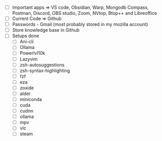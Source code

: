 - [ ] Important apps => VS code, Obsidian, Warp, Mongodb Compass, Postman, Discord, OBS studio, Zoom, NVtop, Btop++ and Libreoffice
- [ ] Current Code => Github
- [ ] Passwords - Gmail (most probably stored in my mozilla account)
- [ ] Store knowledge base in Github
- [ ] Setups done
	- [ ] Ani-cli
	- [ ] Ollama
	- [ ] Powerlvl10k
	- [ ] Lazyvim
	- [ ] zsh-autosuggestions
	- [ ] zsh-syntax-highlighting
	- [ ] fzf
	- [ ] eza
	- [ ] zoxide
	- [ ] alder
	- [ ] miniconda
	- [ ] cuda
	- [ ] cudnn
	- [ ] ollama
	- [ ] mpv
	- [ ] vlc
	- [ ] steam